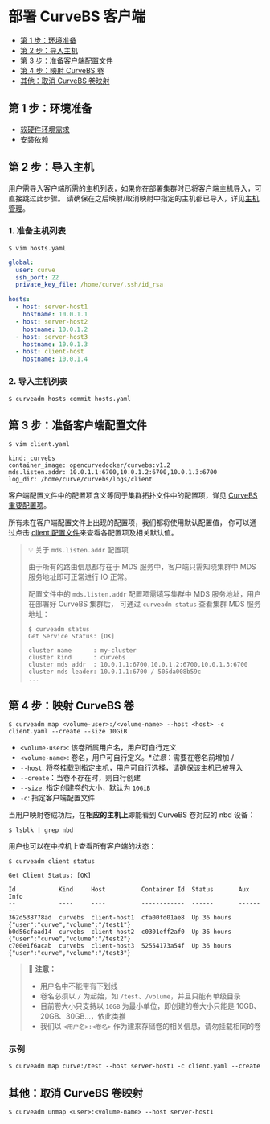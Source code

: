 部署 CurveBS 客户端
===

* [第 1 步：环境准备](#第-1-步环境准备)
* [第 2 步：导入主机](#第-2-步导入主机)
* [第 3 步：准备客户端配置文件](#第-3-步准备客户端配置文件)
* [第 4 步：映射 CurveBS 卷](#第-4-步映射-curvebs-卷)
* [其他：取消 CurveBS 卷映射](#其他取消-curvebs-卷映射)

第 1 步：环境准备
---

* [软硬件环境需求](install-curveadm#软硬件环境需求)
* [安装依赖](install-curveadm#安装依赖)


第 2 步：导入主机
---

用户需导入客户端所需的主机列表，如果你在部署集群时已将客户端主机导入，可直接跳过此步骤。
请确保在之后映射/取消映射中指定的主机都已导入，详见[主机管理][hosts]。

### 1. 准备主机列表

```shell
$ vim hosts.yaml
```

```yaml
global:
  user: curve
  ssh_port: 22
  private_key_file: /home/curve/.ssh/id_rsa

hosts:
  - host: server-host1
    hostname: 10.0.1.1
  - host: server-host2
    hostname: 10.0.1.2
  - host: server-host3
    hostname: 10.0.1.3
  - host: client-host
    hostname: 10.0.1.4
```

### 2. 导入主机列表
```shell
$ curveadm hosts commit hosts.yaml
```

第 3 步：准备客户端配置文件
---

```shell
$ vim client.yaml
```

```shell
kind: curvebs
container_image: opencurvedocker/curvebs:v1.2
mds.listen.addr: 10.0.1.1:6700,10.0.1.2:6700,10.0.1.3:6700
log_dir: /home/curve/curvebs/logs/client
```

客户端配置文件中的配置项含义等同于集群拓扑文件中的配置项，详见 [CurveBS 重要配置项][important-config]。

所有未在客户端配置文件上出现的配置项，我们都将使用默认配置值，
你可以通过点击 [client 配置文件][curvebs-client-conf]来查看各配置项及相关默认值。

> :bulb: 关于 `mds.listen.addr` 配置项
>
> 由于所有的路由信息都存在于 MDS 服务中，客户端只需知晓集群中 MDS 服务地址即可正常进行 IO 正常。
>
> 配置文件中的 `mds.listen.addr` 配置项需填写集群中 MDS 服务地址，用户在部署好 CurveBS 集群后，
> 可通过 `curveadm status` 查看集群 MDS 服务地址：
>
> ```shell
> $ curveadm status
> Get Service Status: [OK]
>
> cluster name      : my-cluster
> cluster kind      : curvebs
> cluster mds addr  : 10.0.1.1:6700,10.0.1.2:6700,10.0.1.3:6700
> cluster mds leader: 10.0.1.1:6700 / 505da008b59c
> ...
> ```

第 4 步：映射 CurveBS 卷
---

```shell
$ curveadm map <volume-user>:/<volume-name> --host <host> -c client.yaml --create --size 10GiB
```

* `<volume-user>`: 该卷所属用户名，用户可自行定义
* `<volume-name>`: 卷名，用户可自行定义。**注意*：需要在卷名前增加 / 
* `--host`: 将卷挂载到指定主机，用户可自行选择，请确保该主机已被导入
* `--create`：当卷不存在时，则自行创建
* `--size`: 指定创建卷的大小，默认为 `10GiB`
* `-c`: 指定客户端配置文件

当用户映射卷成功后，在**相应的主机上**即能看到 CurveBS 卷对应的 nbd 设备：

```shell
$ lsblk | grep nbd
```

用户也可以在中控机上查看所有客户端的状态：

```shell
$ curveadm client status
```

```shell
Get Client Status: [OK]

Id            Kind     Host          Container Id  Status       Aux Info
--            ----     ----          ------------  ------       --------
362d538778ad  curvebs  client-host1  cfa00fd01ae8  Up 36 hours  {"user":"curve","volume":"/test1"}
b0d56cfaad14  curvebs  client-host2  c0301eff2af0  Up 36 hours  {"user":"curve","volume":"/test2"}
c700e1f6acab  curvebs  client-host3  52554173a54f  Up 36 hours  {"user":"curve","volume":"/test3"}
```

> 📢 **注意：**
>
> * 用户名中不能带有下划线`_`
> * 卷名必须以 `/` 为起始，如 `/test`、`/volume`，并且只能有单级目录
> * 目前卷大小只支持以 `10GB` 为最小单位，即创建的卷大小只能是 10GB、20GB、30GB...，依此类推
> * 我们以 `<用户名>:<卷名>` 作为建来存储卷的相关信息，请勿挂载相同的卷

### 示例
```shell
$ curveadm map curve:/test --host server-host1 -c client.yaml --create
```

其他：取消 CurveBS 卷映射
---

```shell
$ curveadm unmap <user>:<volume-name> --host server-host1
```

[hosts]: https://github.com/opencurve/curveadm/wiki/hosts
[important-config]: https://github.com/opencurve/curveadm/wiki/topology#curvebs-重要配置项
[curvebs-client-conf]: https://github.com/opencurve/curve/blob/master/conf/client.conf
[nebd-design]: https://github.com/opencurve/curve/blob/master/docs/cn/nebd.md
